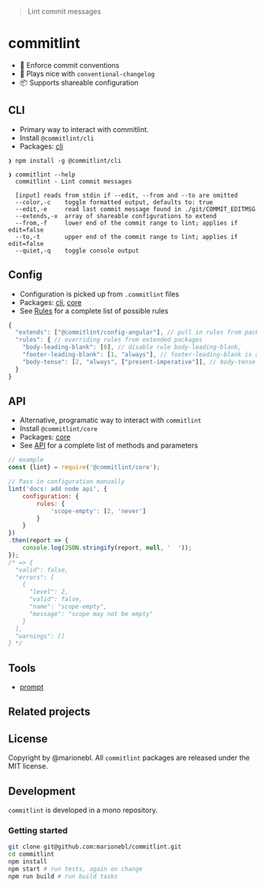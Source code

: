 > Lint commit messages

# commitlint

*  🚓  Enforce commit conventions
*  🤖  Plays nice with `conventional-changelog`
*  📦  Supports shareable configuration

## CLI

* Primary way to interact with commitlint.
* Install `@commitlint/cli`
* Packages: [cli](./@commitlint/cli)

```
❯ npm install -g @commitlint/cli

❯ commitlint --help
  commitlint - Lint commit messages

  [input] reads from stdin if --edit, --from and --to are omitted
  --color,-c    toggle formatted output, defaults to: true
  --edit,-e     read last commit message found in ./git/COMMIT_EDITMSG
  --extends,-x  array of shareable configurations to extend
  --from,-f     lower end of the commit range to lint; applies if edit=false
  --to,-t       upper end of the commit range to lint; applies if edit=false
  --quiet,-q    toggle console output

```

## Config

* Configuration is picked up from `.commitlint` files
* Packages: [cli](./@commitlint/cli), [core](./@commitlint/core)
* See [Rules](./docs/rules) for a complete list of possible rules

```js
{
  "extends": ["@commitlint/config-angular"], // pull in rules from packages
  "rules": { // overriding rules from extended packages
    "body-leading-blank": [0], // disable rule body-leading-blank,
    "footer-leading-blank": [1, "always"], // footer-leading-blank is a warning if not met
    "body-tense": [2, "always", ["present-imperative"]], // body-tense is an error if not met
  }
}
```

## API

* Alternative, programatic way to interact with `commitlint`
* Install `@commitlint/core`
* Packages: [core](./@commitlint/core)
* See [API](./docs/api) for a complete list of methods and parameters

```js
// example
const {lint} = require('@commitlint/core');

// Pass in configuration manually
lint('docs: add node api', {
	configuration: {
		rules: {
			'scope-empty': [2, 'never']
		}
	}
})
.then(report => {
	console.log(JSON.stringify(report, null, '  '));
});
/* => {
  "valid": false,
  "errors": [
    {
      "level": 2,
      "valid": false,
      "name": "scope-empty",
      "message": "scope may not be empty"
    }
  ],
  "warnings": []
} */
```

## Tools

* [prompt](./@commitlint/prompt) 

## Related projects

## License
Copyright by @marionebl. All `commitlint` packages are released under the MIT license.

## Development

`commitlint` is developed in a mono repository.

### Getting started

```sh
git clone git@github.com:marionebl/commitlint.git
cd commitlint
npm install
npm start # run tests, again on change
npm run build # run build tasks
```
